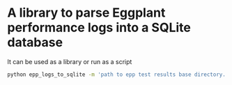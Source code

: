 # A library to parse Eggplant performance logs into a SQLite database

It can be used as a library or run as a script
```bash
python epp_logs_to_sqlite -m 'path to epp test results base directory.'
```